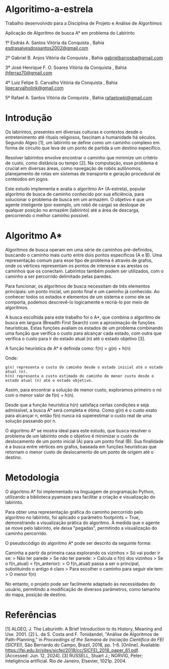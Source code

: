 # Algoritimo-a-estrela
Trabalho desenvolvido para a Disciplina de Projeto e Análise de Algorítimos 

 Aplicação de Algoritmo de busca A* em problema do Labirinto


1º Esdrás A. Santos
Vitória da Conquista , Bahia
esdrasalvesdossantos2002@gmail.com

2º Gabriel B. Anjos
Vitória da Conquista , Bahia
gabrielbarrosba@gmail.com

3º José Henrique F. O. Soares
Vitória da Conquista , Bahia
jhferraz70@gmail.com

4º Luiz Felipe S. Carvalho
Vitória da Conquista , Bahia
lipecarvalholink@gmail.com

5º Rafael A. Santos
Vitória da Conquista , Bahia
rafaelowki@gmail.com


# Introdução

Os labirintos, presentes em diversas culturas e contextos desde o entretenimento até rituais religiosos, fascinam a humanidade há séculos. Segundo Algeo [1], um labirinto se define como um caminho complexo em forma de circuito que leva de um ponto de partida a um destino específico.

Resolver labirintos envolve encontrar o caminho que minimize um critério de custo, como distância ou tempo [2]. Na computação, esse problema é crucial em diversas áreas, como navegação de robôs autônomos, planejamento de rotas em sistemas de transporte e geração procedural de conteúdos em jogos.

Este estudo implementa e avalia o algoritmo A* (A-estrela), popular algoritmo de busca de caminho conhecido por sua eficiência, para solucionar o problema de busca em um armazém. O objetivo é que um agente inteligente (por exemplo, um robô de carga) se desloque de qualquer posição no armazém (labirinto) até a área de descarga, percorrendo o melhor caminho possível.

# Algoritmo A*

Algoritmos de busca operam em uma série de caminhos pré-definidos, buscando o caminho mais curto entre dois pontos específicos (A e B). Uma representação comum para esse tipo de problema é através de grafos, onde os vértices representam os pontos de interesse e as arestas os caminhos que os conectam. Labirintos também podem ser utilizados, com o caminho a ser percorrido delimitado pelas paredes.

Para funcionar, os algoritmos de busca necessitam de três elementos principais: um ponto inicial, um ponto final e um caminho já conhecido. Ao conhecer todos os estados e elementos de um sistema e como ele se comporta, podemos descrevê-lo logicamente e recriá-lo por meio de algoritmos.

A busca escolhida para este trabalho foi o A*, que combina o algoritmo de busca em largura (Breadth First Search) com a aproximação de funções heurísticas. Estas funções avaliam os estados de um problema combinando uma função que verifica o custo para alcançar cada estado, com outra que verifica o custo para ir do estado atual (n) até o estado objetivo [3].

A função heurística de A* é definida como: f(n) = g(n) + h(n)

Onde:

    g(n) representa o custo do caminho desde o estado inicial até o estado atual (n).
    h(n) representa o custo estimado do caminho de menor custo desde o estado atual (n) até o estado objetivo.

Assim, para encontrar a solução de menor custo, exploramos primeiro o nó com o menor valor de f(n) + h(n).

Desde que a função heurística h(n) satisfaça certas condições e seja admissível, a busca A* será completa e ótima. Como g(n) é o custo exato para alcançar n, então f(n) nunca irá superestimar o custo real de uma solução passando por n.

O algoritmo A* se mostra ideal para este estudo, que busca resolver o problema de um labirinto onde o objetivo é minimizar o custo de deslocamento de um ponto inicial (A) para um ponto final (B). Sua finalidade é a busca entre vértices em grafos, baseada em funções heurísticas que retornam o menor custo de deslocamento de um ponto de origem até o destino.

# Metodologia

O algoritmo A* foi implementado na linguagem de programação Python, utilizando a biblioteca pyamaze para facilitar a criação e visualização do labirinto.

Para obter uma representação gráfica do caminho percorrido pelo algoritmo no labirinto, foi aplicado o parâmetro footprints = True, demonstrando a visualização prática do algoritmo. À medida que o agente se move pelo labirinto, ele deixa "pegadas", permitindo a visualização do caminho percorrido.

O pseudocódigo do algoritmo A* pode ser descrito da seguinte forma:

Caminha a partir da primeira casa explorando os vizinhos >
Só vai poder ir se: >
   Não ter parede >
   Se não ter parede: >
       Calcula o f(n) dos vizinhos >
       Se o f(n_atual) < f(n_anterior): >
          O f(n_atual) passa a ser o principal, substituindo o antigo é claro >
          Para escolher o caminho para seguir ele tem: >
             O menor f(n)

                    
No entanto, o projeto pode ser facilmente adaptado às necessidades do usuário, permitindo a modificação de diversos parâmetros, como tamanho do mapa, posição de destino.


# Referências
[1] ALGEO, J. The Laburinth: A Brief Introduction to its History, Meaning and Use. 2001.
[2] L. da S. Costa and F. Tonidandel, "Análise de Algoritmos de Path-Planning," in *Proceedings of the Semana de Iniciação Científica da FEI (SICFEI)*, São Bernardo do Campo, Brazil, 2018, pp. 1-6. [Online]. Available: https://fei.edu.br/sites/sicfei/2018/cc/SICFEI_2018_paper_61.pdf. [Accessed: Jun. 12, 2024].
[3] RUSSELL, Stuart J.; NORVIG, Peter; Inteligência artificial. Rio de Janeiro, Elsevier, 1021p. 2004. 

